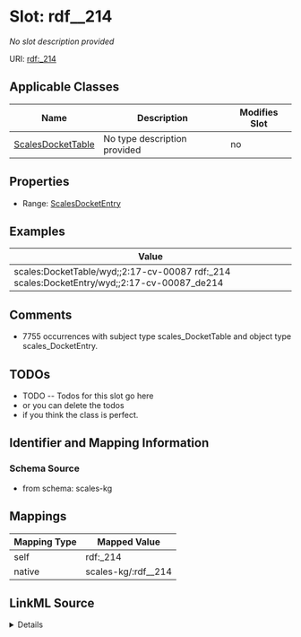 

# Slot: rdf__214


_No slot description provided_





URI: [rdf:_214](http://www.w3.org/1999/02/22-rdf-syntax-ns#_214)



<!-- no inheritance hierarchy -->





## Applicable Classes

| Name | Description | Modifies Slot |
| --- | --- | --- |
| [ScalesDocketTable](../classes/ScalesDocketTable.md) | No type description provided |  no  |







## Properties

* Range: [ScalesDocketEntry](../classes/ScalesDocketEntry.md)






## Examples

| Value |
| --- |
| scales:DocketTable/wyd;;2:17-cv-00087 rdf:_214 scales:DocketEntry/wyd;;2:17-cv-00087_de214 |

## Comments

* 7755 occurrences with subject type scales_DocketTable and object type scales_DocketEntry.

## TODOs

* TODO -- Todos for this slot go here
* or you can delete the todos
* if you think the class is perfect.

## Identifier and Mapping Information







### Schema Source


* from schema: scales-kg




## Mappings

| Mapping Type | Mapped Value |
| ---  | ---  |
| self | rdf:_214 |
| native | scales-kg/:rdf__214 |




## LinkML Source

<details>
```yaml
name: rdf__214
description: No slot description provided
todos:
- TODO -- Todos for this slot go here
- or you can delete the todos
- if you think the class is perfect.
comments:
- 7755 occurrences with subject type scales_DocketTable and object type scales_DocketEntry.
examples:
- value: scales:DocketTable/wyd;;2:17-cv-00087 rdf:_214 scales:DocketEntry/wyd;;2:17-cv-00087_de214
from_schema: scales-kg
rank: 1000
slot_uri: rdf:_214
alias: rdf__214
domain_of:
- scales_DocketTable
range: scales_DocketEntry

```
</details>